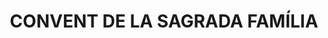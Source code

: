 ---
layout: test
title:  "CONVENT DE LA SAGRADA FAMÍLIA"
coordinates:
  - group1:
    - [1.460706021550092, 42.354248315027647]
    - [1.460632180457684, 42.354425848156531]
    - [1.460643092766676, 42.354428185181867]
    - [1.460619441351641, 42.354481065115351]
    - [1.460394750001266, 42.354473666569312]
    - [1.460384453274822, 42.354627566450475]
    - [1.460389092649394, 42.354627628761492]
    - [1.460388345448322, 42.35463231262657]
    - [1.46039984629686, 42.354634305537083]
    - [1.46046544568202, 42.354636712088045]
    - [1.46046521509903, 42.35465047776654]
    - [1.460695830842824, 42.354657173413329]
    - [1.460697770766551, 42.354655478366105]
    - [1.460842239910013, 42.354302402866217]
    - [1.460774699349058, 42.354286631964698]
    - [1.460786165192283, 42.354266289220767]
    - [1.460706021550092, 42.354248315027647]
---